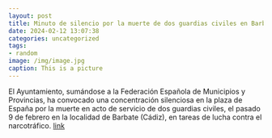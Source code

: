 ```yaml
---
layout: post
title: Minuto de silencio por la muerte de dos guardias civiles en Barbate
date: 2024-02-12 13:07:38
categories: uncategorized
tags:
- random
image: /img/image.jpg
caption: This is a picture
---
```

El Ayuntamiento, sumándose a la Federación Española de Municipios y Provincias, ha convocado una concentración silenciosa en la plaza de España por la muerte en acto de servicio de dos guardias civiles, el pasado 9 de febrero en la localidad de Barbate (Cádiz), en tareas de lucha contra el narcotráfico.   [link](https://www.ayto-villacanada.es/noticias/minuto-de-silencio-por-la-muerte-de-dos-guardias-civiles-en-barbate/)
